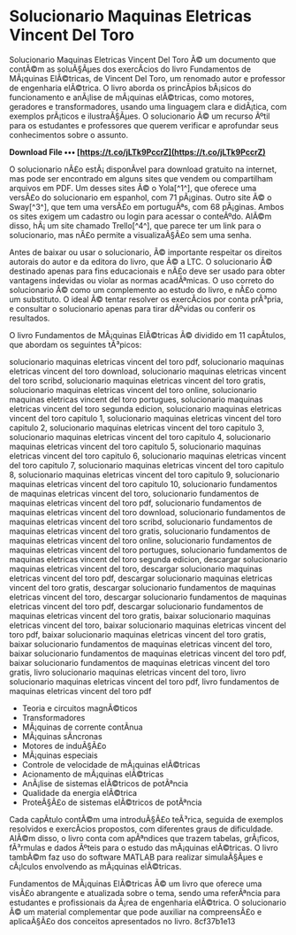 # Solucionario Maquinas Eletricas Vincent Del Toro
 
Solucionario Maquinas Eletricas Vincent Del Toro Ã© um documento que contÃ©m as soluÃ§Ãµes dos exercÃ­cios do livro Fundamentos de MÃ¡quinas ElÃ©tricas, de Vincent Del Toro, um renomado autor e professor de engenharia elÃ©trica. O livro aborda os princÃ­pios bÃ¡sicos do funcionamento e anÃ¡lise de mÃ¡quinas elÃ©tricas, como motores, geradores e transformadores, usando uma linguagem clara e didÃ¡tica, com exemplos prÃ¡ticos e ilustraÃ§Ãµes. O solucionario Ã© um recurso Ãºtil para os estudantes e professores que querem verificar e aprofundar seus conhecimentos sobre o assunto.
 
**Download File ••• [https://t.co/jLTk9PccrZ](https://t.co/jLTk9PccrZ)**


 
O solucionario nÃ£o estÃ¡ disponÃ­vel para download gratuito na internet, mas pode ser encontrado em alguns sites que vendem ou compartilham arquivos em PDF. Um desses sites Ã© o Yola[^1^], que oferece uma versÃ£o do solucionario em espanhol, com 71 pÃ¡ginas. Outro site Ã© o Sway[^3^], que tem uma versÃ£o em portuguÃªs, com 68 pÃ¡ginas. Ambos os sites exigem um cadastro ou login para acessar o conteÃºdo. AlÃ©m disso, hÃ¡ um site chamado Trello[^4^], que parece ter um link para o solucionario, mas nÃ£o permite a visualizaÃ§Ã£o sem uma senha.
 
Antes de baixar ou usar o solucionario, Ã© importante respeitar os direitos autorais do autor e da editora do livro, que Ã© a LTC. O solucionario Ã© destinado apenas para fins educacionais e nÃ£o deve ser usado para obter vantagens indevidas ou violar as normas acadÃªmicas. O uso correto do solucionario Ã© como um complemento ao estudo do livro, e nÃ£o como um substituto. O ideal Ã© tentar resolver os exercÃ­cios por conta prÃ³pria, e consultar o solucionario apenas para tirar dÃºvidas ou conferir os resultados.

O livro Fundamentos de MÃ¡quinas ElÃ©tricas Ã© dividido em 11 capÃ­tulos, que abordam os seguintes tÃ³picos:
 
solucionario maquinas eletricas vincent del toro pdf,  solucionario maquinas eletricas vincent del toro download,  solucionario maquinas eletricas vincent del toro scribd,  solucionario maquinas eletricas vincent del toro gratis,  solucionario maquinas eletricas vincent del toro online,  solucionario maquinas eletricas vincent del toro portugues,  solucionario maquinas eletricas vincent del toro segunda edicion,  solucionario maquinas eletricas vincent del toro capitulo 1,  solucionario maquinas eletricas vincent del toro capitulo 2,  solucionario maquinas eletricas vincent del toro capitulo 3,  solucionario maquinas eletricas vincent del toro capitulo 4,  solucionario maquinas eletricas vincent del toro capitulo 5,  solucionario maquinas eletricas vincent del toro capitulo 6,  solucionario maquinas eletricas vincent del toro capitulo 7,  solucionario maquinas eletricas vincent del toro capitulo 8,  solucionario maquinas eletricas vincent del toro capitulo 9,  solucionario maquinas eletricas vincent del toro capitulo 10,  solucionario fundamentos de maquinas eletricas vincent del toro,  solucionario fundamentos de maquinas eletricas vincent del toro pdf,  solucionario fundamentos de maquinas eletricas vincent del toro download,  solucionario fundamentos de maquinas eletricas vincent del toro scribd,  solucionario fundamentos de maquinas eletricas vincent del toro gratis,  solucionario fundamentos de maquinas eletricas vincent del toro online,  solucionario fundamentos de maquinas eletricas vincent del toro portugues,  solucionario fundamentos de maquinas eletricas vincent del toro segunda edicion,  descargar solucionario maquinas eletricas vincent del toro,  descargar solucionario maquinas eletricas vincent del toro pdf,  descargar solucionario maquinas eletricas vincent del toro gratis,  descargar solucionario fundamentos de maquinas eletricas vincent del toro,  descargar solucionario fundamentos de maquinas eletricas vincent del toro pdf,  descargar solucionario fundamentos de maquinas eletricas vincent del toro gratis,  baixar solucionario maquinas eletricas vincent del toro,  baixar solucionario maquinas eletricas vincent del toro pdf,  baixar solucionario maquinas eletricas vincent del toro gratis,  baixar solucionario fundamentos de maquinas eletricas vincent del toro,  baixar solucionario fundamentos de maquinas eletricas vincent del toro pdf,  baixar solucionario fundamentos de maquinas eletricas vincent del toro gratis,  livro solucionario maquinas eletricas vincent del toro,  livro solucionario maquinas eletricas vincent del toro pdf,  livro fundamentos de maquinas eletricas vincent del toro pdf
 
- Teoria e circuitos magnÃ©ticos
- Transformadores
- MÃ¡quinas de corrente contÃ­nua
- MÃ¡quinas sÃ­ncronas
- Motores de induÃ§Ã£o
- MÃ¡quinas especiais
- Controle de velocidade de mÃ¡quinas elÃ©tricas
- Acionamento de mÃ¡quinas elÃ©tricas
- AnÃ¡lise de sistemas elÃ©tricos de potÃªncia
- Qualidade da energia elÃ©trica
- ProteÃ§Ã£o de sistemas elÃ©tricos de potÃªncia

Cada capÃ­tulo contÃ©m uma introduÃ§Ã£o teÃ³rica, seguida de exemplos resolvidos e exercÃ­cios propostos, com diferentes graus de dificuldade. AlÃ©m disso, o livro conta com apÃªndices que trazem tabelas, grÃ¡ficos, fÃ³rmulas e dados Ãºteis para o estudo das mÃ¡quinas elÃ©tricas. O livro tambÃ©m faz uso do software MATLAB para realizar simulaÃ§Ãµes e cÃ¡lculos envolvendo as mÃ¡quinas elÃ©tricas.
 
Fundamentos de MÃ¡quinas ElÃ©tricas Ã© um livro que oferece uma visÃ£o abrangente e atualizada sobre o tema, sendo uma referÃªncia para estudantes e profissionais da Ã¡rea de engenharia elÃ©trica. O solucionario Ã© um material complementar que pode auxiliar na compreensÃ£o e aplicaÃ§Ã£o dos conceitos apresentados no livro.
 8cf37b1e13
 
